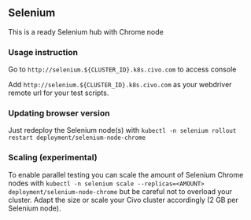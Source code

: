## Selenium

This is a ready Selenium hub with Chrome node

### Usage instruction

Go to `http://selenium.${CLUSTER_ID}.k8s.civo.com` to access console

Add `http://selenium.${CLUSTER_ID}.k8s.civo.com` as your webdriver remote url for your test scripts. 

### Updating browser version

Just redeploy the Selenium node(s) with `kubectl -n selenium rollout restart deployment/selenium-node-chrome`

### Scaling (experimental)

To enable parallel testing you can scale the amount of Selenium Chrome nodes with 
`kubectl -n selenium scale --replicas=<AMOUNT> deployment/selenium-node-chrome`
but be careful not to overload your cluster.
Adapt the size or scale your Civo cluster accordingly (2 GB per Selenium node).  
